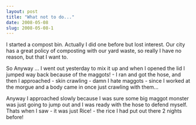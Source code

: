 ```yaml
---
layout: post
title: "What not to do..."
date: 2008-05-08
slug: 2008-05-08-1
---
```


I started a compost bin.  Actually I did one before but lost interest.  Our city has a great policy of composting with our yard waste, so really I have no reason, but that I want to.

So Anyway ... I went out yesterday to mix it up and when I opened the lid I jumped way back because of the maggots! - I ran and got the hose, and then I approached - skin crawling - damn I hate maggots - since I worked at the morgue and a body came in once just crawling with them... 

Anyway I approached slowly because I was sure some big maggot monster was just going to jump out and I was ready with the hose to defend myself.  Thats when I saw - it was just Rice! - the rice I had put out there 2 nights before!

 

